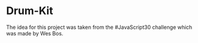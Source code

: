 # Drum-Kit
The idea for this project was taken from the #JavaScript30 challenge which was made by Wes Bos.
